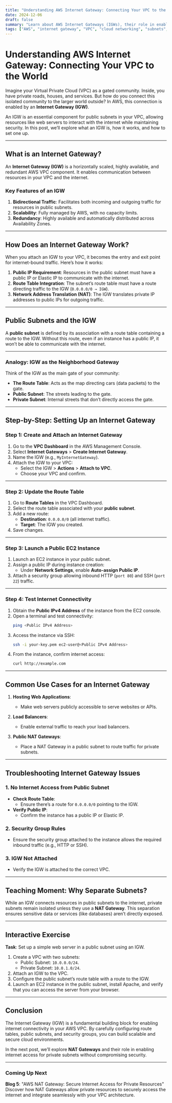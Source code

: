 ```yaml
---
title: "Understanding AWS Internet Gateway: Connecting Your VPC to the World"  
date: 2024-12-06  
draft: false  
summary: "Learn about AWS Internet Gateways (IGWs), their role in enabling internet access for your VPC, and how to set them up for public subnets. Explore practical examples and troubleshooting tips for beginners."  
tags: ["AWS", "internet gateway", "VPC", "cloud networking", "subnets", "beginners"]
---
```


# Understanding AWS Internet Gateway: Connecting Your VPC to the World

Imagine your Virtual Private Cloud (VPC) as a gated community. Inside, you have private roads, houses, and services. But how do you connect this isolated community to the larger world outside? In AWS, this connection is enabled by an **Internet Gateway (IGW)**.

An IGW is an essential component for public subnets in your VPC, allowing resources like web servers to interact with the internet while maintaining security. In this post, we’ll explore what an IGW is, how it works, and how to set one up.

---

## **What is an Internet Gateway?**

An **Internet Gateway (IGW)** is a horizontally scaled, highly available, and redundant AWS VPC component. It enables communication between resources in your VPC and the internet.

### **Key Features of an IGW**
1. **Bidirectional Traffic**: Facilitates both incoming and outgoing traffic for resources in public subnets.
2. **Scalability**: Fully managed by AWS, with no capacity limits.
3. **Redundancy**: Highly available and automatically distributed across Availability Zones.

---

## **How Does an Internet Gateway Work?**

When you attach an IGW to your VPC, it becomes the entry and exit point for internet-bound traffic. Here’s how it works:

1. **Public IP Requirement**: Resources in the public subnet must have a public IP or Elastic IP to communicate with the internet.
2. **Route Table Integration**: The subnet’s route table must have a route directing traffic to the IGW (`0.0.0.0/0 → IGW`).
3. **Network Address Translation (NAT)**: The IGW translates private IP addresses to public IPs for outgoing traffic.

---

## **Public Subnets and the IGW**

A **public subnet** is defined by its association with a route table containing a route to the IGW. Without this route, even if an instance has a public IP, it won’t be able to communicate with the internet.

---

### **Analogy: IGW as the Neighborhood Gateway**

Think of the IGW as the main gate of your community:
- **The Route Table**: Acts as the map directing cars (data packets) to the gate.
- **Public Subnet**: The streets leading to the gate.
- **Private Subnet**: Internal streets that don’t directly access the gate.

---

## **Step-by-Step: Setting Up an Internet Gateway**

### **Step 1: Create and Attach an Internet Gateway**
1. Go to the **VPC Dashboard** in the AWS Management Console.
2. Select **Internet Gateways** > **Create Internet Gateway**.
3. Name the IGW (e.g., `MyInternetGateway`).
4. Attach the IGW to your VPC:
   - Select the IGW > **Actions** > **Attach to VPC**.
   - Choose your VPC and confirm.

---

### **Step 2: Update the Route Table**
1. Go to **Route Tables** in the VPC Dashboard.
2. Select the route table associated with your **public subnet**.
3. Add a new route:
   - **Destination**: `0.0.0.0/0` (all internet traffic).
   - **Target**: The IGW you created.
4. Save changes.

---

### **Step 3: Launch a Public EC2 Instance**
1. Launch an EC2 instance in your public subnet.
2. Assign a public IP during instance creation:
   - Under **Network Settings**, enable **Auto-assign Public IP**.
3. Attach a security group allowing inbound HTTP (`port 80`) and SSH (`port 22`) traffic.

---

### **Step 4: Test Internet Connectivity**
1. Obtain the **Public IPv4 Address** of the instance from the EC2 console.
2. Open a terminal and test connectivity:
   ```bash
   ping <Public IPv4 Address>
   ```
3. Access the instance via SSH:
   ```bash
   ssh -i your-key.pem ec2-user@<Public IPv4 Address>
   ```
4. From the instance, confirm internet access:
   ```bash
   curl http://example.com
   ```

---

## **Common Use Cases for an Internet Gateway**

1. **Hosting Web Applications**:
   - Make web servers publicly accessible to serve websites or APIs.

2. **Load Balancers**:
   - Enable external traffic to reach your load balancers.

3. **Public NAT Gateways**:
   - Place a NAT Gateway in a public subnet to route traffic for private subnets.

---

## **Troubleshooting Internet Gateway Issues**

### **1. No Internet Access from Public Subnet**
- **Check Route Table**:
  - Ensure there’s a route for `0.0.0.0/0` pointing to the IGW.
- **Verify Public IP**:
  - Confirm the instance has a public IP or Elastic IP.

### **2. Security Group Rules**
- Ensure the security group attached to the instance allows the required inbound traffic (e.g., HTTP or SSH).

### **3. IGW Not Attached**
- Verify the IGW is attached to the correct VPC.

---

## **Teaching Moment: Why Separate Subnets?**

While an IGW connects resources in public subnets to the internet, private subnets remain isolated unless they use a **NAT Gateway**. This separation ensures sensitive data or services (like databases) aren’t directly exposed.

---

## **Interactive Exercise**

**Task**: Set up a simple web server in a public subnet using an IGW.

1. Create a VPC with two subnets:
   - Public Subnet: `10.0.0.0/24`.
   - Private Subnet: `10.0.1.0/24`.
2. Attach an IGW to the VPC.
3. Configure the public subnet’s route table with a route to the IGW.
4. Launch an EC2 instance in the public subnet, install Apache, and verify that you can access the server from your browser.

---

## **Conclusion**

The Internet Gateway (IGW) is a fundamental building block for enabling internet connectivity in your AWS VPC. By carefully configuring route tables, public subnets, and security groups, you can build scalable and secure cloud environments. 

In the next post, we’ll explore **NAT Gateways** and their role in enabling internet access for private subnets without compromising security.

---

### **Coming Up Next**
**Blog 5**: "AWS NAT Gateway: Secure Internet Access for Private Resources"  
Discover how NAT Gateways allow private resources to securely access the internet and integrate seamlessly with your VPC architecture.
